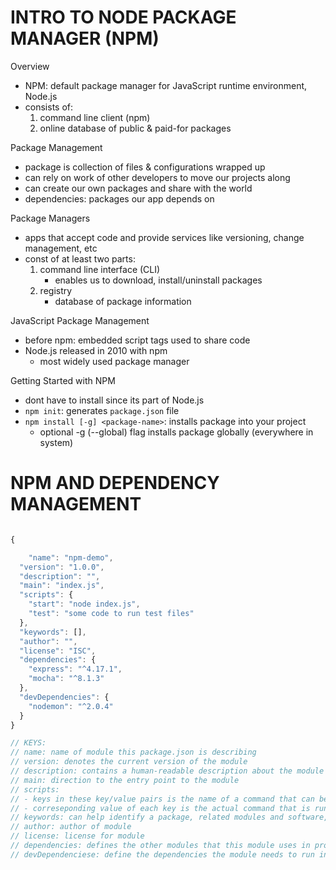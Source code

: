 # INTRO TO NODE PACKAGE MANAGER (NPM)

Overview

- NPM: default package manager for JavaScript runtime environment, Node.js
- consists of:
  1.  command line client (npm)
  2.  online database of public & paid-for packages

Package Management

- package is collection of files & configurations wrapped up
- can rely on work of other developers to move our projects along
- can create our own packages and share with the world
- dependencies: packages our app depends on

Package Managers

- apps that accept code and provide services like versioning, change management, etc
- const of at least two parts:
  1.  command line interface (CLI)
      - enables us to download, install/uninstall packages
  2.  registry
      - database of package information

JavaScript Package Management

- before npm: embedded script tags used to share code
- Node.js released in 2010 with npm
  - most widely used package manager

Getting Started with NPM

- dont have to install since its part of Node.js
- `npm init`: generates `package.json` file
- `npm install [-g] <package-name>`: installs package into your project
  - optional -g (--global) flag installs package globally (everywhere in system)

# NPM AND DEPENDENCY MANAGEMENT

```js

{

	"name": "npm-demo",
  "version": "1.0.0",
  "description": "",
  "main": "index.js",
  "scripts": {
    "start": "node index.js",
    "test": "some code to run test files"
  },
  "keywords": [],
  "author": "",
  "license": "ISC",
  "dependencies": {
    "express": "^4.17.1",
    "mocha": "^8.1.3"
  },
  "devDependencies": {
    "nodemon": "^2.0.4"
  }
}

// KEYS:
// name: name of module this package.json is describing
// version: denotes the current version of the module
// description: contains a human-readable description about the module
// main: direction to the entry point to the module
// scripts:
// - keys in these key/value pairs is the name of a command that can be run
// - correseponding value of each key is the actual command that is run
// keywords: can help identify a package, related modules and software, and concepts
// author: author of module
// license: license for module
// dependencies: defines the other modules that this module uses in production
// devDependenciese: define the dependencies the module needs to run in development


```
